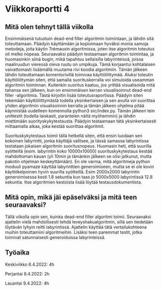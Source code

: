 # Viikkoraportti 4

## Mitä olen tehnyt tällä viikolla

Ensimmäisenä tutustuin dead-end filler algoritmin toimintaan, ja lähdin sitä toteuttamaan. Päädyin käyttämään ja kopioimaan hyväksi monia samoja metodeja, joita käytin Trémauxin algoritmissa, joten itse algoritmin toteutus oli melko nopeaa. Seuraavaksi päädyin testaamaan algoritmin toimintaa, ja huomasinkin siinä bugin, mikä tapahtuu sellaisilla labyrinteissä, joissa maaliruudun vieressä oleva ruutu on umpikuja. Tämä korjaantui kohtalaisen vaivattomasti lisäämällä muutama rivi koodia algoritmiin. Tämän jälkeen lähdin toteuttamaan komentorivillä toimivaa käyttöliittymää. Aluksi toteutin käyttöliittymän siten, että samalla suorituskerralla voi simuloida useamman algoritmin toiminnan. Kuitenkin suoritus kaatuu, jos yrittää visualisoida mitä tahansa sen jälkeen, kun on ensimmäisen kerran visualisoinnut dead-end filler -algoritmia. Tästä kirjoitin lisää toteutusraportissa. Päädyin siten tekemään käyttöliittymästä todella yksinkertaisen ja sen avulla voi suorittaa yhden algoritmin visualisoinnin kerralla ja tämän jälkeen ohjelma pitää käynnistää uudelleen komennolla python3 src/index.py. Tämän jälkeen tein unittestit (todella laiskasti, parantelen näitä myöhemmin) ja lähdin miettimään suorityskykytestausta. Päädyin testaamaan tätä yksinkertaisesti mittaamalla aikaa, joka kestää suorittaa algoritmit. 

Suorituskykytestaus toimii tällä hetkellä siten, että ensin luodaan sen kokoinen labyrintti, jonka käyttäjä valitsee, ja tässä samassa labyrintissa testataan jokaisen algoritmin suoritusnopeus. Huomasin heti, että suurilla syötteillä (esim. labyrintin koko 10000x10000) suorituskykytestaus kestää mahdottoman kauan (yli 10min ja tämänkin jälkeen se olisi jatkunut, mutta pakotin ohjelman keskeyttämään). En ole varma, mitä algoritmeja python moduuli pyamaze käyttää labyrinttien generoimiseen, mutta se ei ole kovin käyttökelpoinen hyvin suurilla syötteillä. Esim 2000x2000 labyrintin generoimisessa kesti 1.8 sekuntia kun taas jo 5000x5000 labyrintissä 12.8 sekuntia. Itse algoritmien kestoista lisää löytää testausdokumentista. 


## Mitä opin, mikä jäi epäselväksi ja mitä teen seuraavaksi?

Tällä viikolla opin sen, kuinka dead-end filler algoritmi toimii. Seuraavaksi ajattelin vielä mahdollisesti tehdä leveyshakualgoritmin, sillä sen tiedetään löytävän lyhyin reitti labyrintissä. Ajattelin käyttää tätä vertailukohteena muihin toteuttamiini algoritmeihin. Lisäksi teen paremmat testit, jotka toimivat satunnaisesti generoiduissa labyrinteissä. 

## Työaika

Keskiviikko 6.4.2022: 4h

Perjantai 8.4.2022: 2h

Lauantai 9.4.2022: 4h
